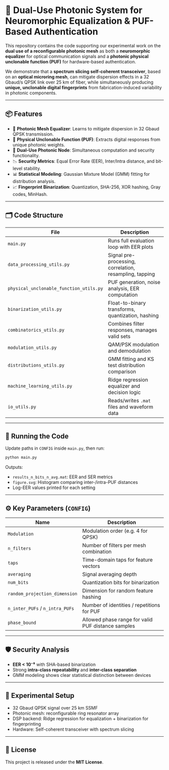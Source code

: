 # 🧠 Dual-Use Photonic System for Neuromorphic Equalization & PUF-Based Authentication

This repository contains the code supporting our experimental work on the **dual use of a reconfigurable photonic mesh** as both a **neuromorphic equalizer** for optical communication signals and a **photonic physical unclonable function (PUF)** for hardware-based authentication.

We demonstrate that a **spectrum slicing self-coherent transceiver**, based on an **optical microring mesh**, can mitigate dispersion effects in a 32 Gbaud/s QPSK link over 25 km of fiber, while simultaneously producing **unique, unclonable digital fingerprints** from fabrication-induced variability in photonic components.

---

## 📦 Features

- 🔁 **Photonic Mesh Equalizer**: Learns to mitigate dispersion in 32 Gbaud QPSK transmission.
- 🔐 **Physical Unclonable Function (PUF)**: Extracts digital responses from unique photonic weights.
- 🧬 **Dual-Use Photonic Node**: Simultaneous computation and security functionality.
- 📉 **Security Metrics**: Equal Error Rate (EER), Inter/Intra distance, and bit-level stability.
- 📊 **Statistical Modeling**: Gaussian Mixture Model (GMM) fitting for distribution analysis.
- 📈 **Fingerprint Binarization**: Quantization, SHA-256, XOR hashing, Gray codes, MinHash.

---

## 🗂 Code Structure

| File | Description |
|------|-------------|
| `main.py` | Runs full evaluation loop with EER plots |
| `data_processing_utils.py` | Signal pre-processing, correlation, resampling, tapping |
| `physical_unclonable_function_utils.py` | PUF generation, noise analysis, EER computation |
| `binarization_utils.py` | Float-to-binary transforms, quantization, hashing |
| `combinatorics_utils.py` | Combines filter responses, manages valid sets |
| `modulation_utils.py` | QAM/PSK modulation and demodulation |
| `distributions_utils.py` | GMM fitting and KS test distribution comparison |
| `machine_learning_utils.py` | Ridge regression equalizer and decision logic |
| `io_utils.py` | Reads/writes `.mat` files and waveform data |

---

## 🧪 Running the Code

Update paths in `CONFIG` inside `main.py`, then run:

```bash
python main.py
```

Outputs:
- `results_n_bits_n_avg.mat`: EER and SER metrics
- `figure.svg`: Histogram comparing inter-/intra-PUF distances
- Log-EER values printed for each setting

---

## ⚙️ Key Parameters (`CONFIG`)

| Name | Description |
|------|-------------|
| `Modulation` | Modulation order (e.g. 4 for QPSK) |
| `n_filters` | Number of filters per mesh combination |
| `taps` | Time-domain taps for feature vectors |
| `averaging` | Signal averaging depth |
| `num_bits` | Quantization bits for binarization |
| `random_projection_dimension` | Dimension for random feature hashing |
| `n_inter_PUFs` / `n_intra_PUFs` | Number of identities / repetitions for PUF |
| `phase_bound` | Allowed phase range for valid PUF distance samples |

---

## 🛡 Security Analysis

- **EER < 10⁻⁸** with SHA-based binarization
- Strong **intra-class repeatability** and **inter-class separation**
- GMM modeling shows clear statistical distinction between devices

---

## 🔬 Experimental Setup

- 32 Gbaud QPSK signal over 25 km SSMF
- Photonic mesh: reconfigurable ring resonator array
- DSP backend: Ridge regression for equalization + binarization for fingerprinting
- Hardware: Self-coherent transceiver with spectrum slicing

---

## 📄 License

This project is released under the **MIT License**.
